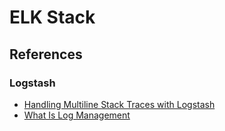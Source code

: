 # ELK Stack


## References



### Logstash
- [Handling Multiline Stack Traces with Logstash](https://sematext.com/blog/handling-stack-traces-with-logstash/)
- [What Is Log Management](https://sematext.com/guides/log-management/)

